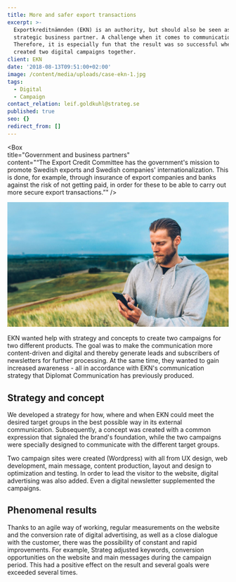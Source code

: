 ```yaml
---
title: More and safer export transactions
excerpt: >-
  Exportkreditnämnden (EKN) is an authority, but should also be seen as a
  strategic business partner. A challenge when it comes to communication.
  Therefore, it is especially fun that the result was so successful when we
  created two digital campaigns together.
client: EKN
date: '2018-08-13T09:51:00+02:00'
image: /content/media/uploads/case-ekn-1.jpg
tags:
  - Digital
  - Campaign
contact_relation: leif.goldkuhl@strateg.se
published: true
seo: {}
redirect_from: []
---
```

<Column md="6">  

<Box \
title="Government and business partners" \
content="“The Export Credit Committee has the government's mission to promote Swedish exports and Swedish companies' internationalization. This is done, for example, through insurance of export companies and banks against the risk of not getting paid, in order for these to be able to carry out more secure export transactions.”"  /></Column>

<Column md="6">

![](/content/media/uploads/case-ekn-2.jpg)

</Column>

EKN wanted help with strategy and concepts to create two campaigns for two different products. The goal was to make the communication more content-driven and digital and thereby generate leads and subscribers of newsletters for further processing. At the same time, they wanted to gain increased awareness - all in accordance with EKN's communication strategy that Diplomat Communication has previously produced.

## Strategy and concept

We developed a strategy for how, where and when EKN could meet the desired target groups in the best possible way in its external communication. Subsequently, a concept was created with a common expression that signaled the brand's foundation, while the two campaigns were specially designed to communicate with the different target groups.

Two campaign sites were created (Wordpress) with all from UX design, web development, main message, content production, layout and design to optimization and testing. In order to lead the visitor to the website, digital advertising was also added. Even a digital newsletter supplemented the campaigns.

## Phenomenal results

Thanks to an agile way of working, regular measurements on the website and the conversion rate of digital advertising, as well as a close dialogue with the customer, there was the possibility of constant and rapid improvements. For example, Strateg adjusted keywords, conversion opportunities on the website and main messages during the campaign period. This had a positive effect on the result and several goals were exceeded several times.
